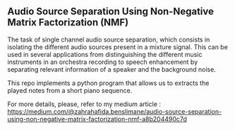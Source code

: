 ## Audio Source Separation Using Non-Negative Matrix Factorization (NMF)

The task of single channel audio source separation, which consists in isolating the different audio sources present in a mixture signal. 
This can be used in several applications from distinguishing the different music instruments in an orchestra recording to speech
enhancement by separating relevant information of a speaker and the background noise.

This repo implements a python program that allows us to extracts the played notes from a short piano sequence.

For more details, please, refer to my medium article : https://medium.com/@zahrahafida.benslimane/audio-source-separation-using-non-negative-matrix-factorization-nmf-a8b204490c7d
